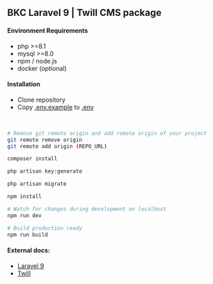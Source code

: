 ## BKC Laravel 9 | Twill CMS package

#### Environment Requirements
- php >=8.1
- mysql >=8.0
- npm / node.js
- docker (optional)

#### Installation

- Clone repository
- Copy <ins>.env.example</ins> to <ins>.env</ins>
<br>

```sh
# Remove git remote origin and add remote origin of your project
git remote remove origin
git remote add origin (REPO_URL)
```

```sh
composer install
```

```sh
php artisan key:generate
```

```sh
php artisan migrate
```

```sh
npm install
```

```sh
# Watch for changes during development on localhost
npm run dev
```

```sh
# Build production ready
npm run build
```

#### External docs:

- [Laravel 9](https://laravel.com/docs/9.x/)
- [Twill](https://twill.io/docs/)